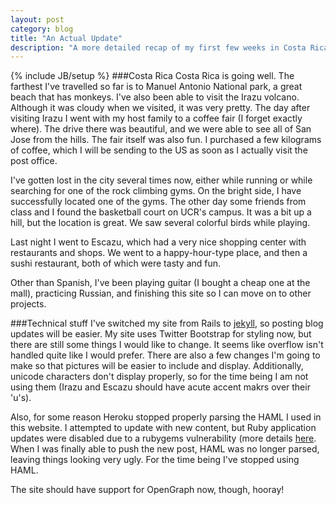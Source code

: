 ```yaml
---
layout: post
category: blog
title: "An Actual Update"
description: "A more detailed recap of my first few weeks in Costa Rica"
---
```

{% include JB/setup %}
###Costa Rica
Costa Rica is going well.
The farthest I've travelled so far is to Manuel Antonio National park, a great beach that has monkeys.
I've also been able to visit the Irazu volcano. Although it was cloudy when we visited, it was very pretty.
The day after visiting Irazu I went with my host family to a coffee fair (I forget exactly where).
The drive there was beautiful, and we were able to see all of San Jose from the hills.
The fair itself was also fun.
I purchased a few kilograms of coffee, which I will be sending to the US as soon as I actually visit the post office.

I've gotten lost in the city several times now, either while running or while searching for one of the rock climbing gyms. On the bright side, I have successfully located one of the gyms.
The other day some friends from class and I found the basketball court on UCR's campus.
It was a bit up a hill, but the location is great.
We saw several colorful birds while playing.

Last night I went to Escazu, which had a very nice shopping center with restaurants and shops.
We went to a happy-hour-type place, and then a sushi restaurant, both of which were tasty and fun.

Other than Spanish, I've been playing guitar (I bought a cheap one at the mall), practicing Russian, and finishing this site so I can move on to other projects.

###Technical stuff
I've switched my site from Rails to [jekyll](http://jekyllrb.com), so posting blog updates will be easier. 
My site uses Twitter Bootstrap for styling now, but there are still some things I would like to change.
It seems like overflow isn't handled quite like I would prefer.
There are also a few changes I'm going to make so that pictures will be easier to include and display.
Additionally, unicode characters don't display properly, so for the time being I am not using them (Irazu and Escazu should have acute accent makrs over their 'u's).

Also, for some reason Heroku stopped properly parsing the HAML I used in this website.
I attempted to update with new content, but Ruby application updates were disabled due to a rubygems vulnerability (more details [here](https://status.heroku.com/incidents/489).
When I was finally able to push the new post, HAML was no longer parsed, leaving things looking very ugly.
For the time being I've stopped using HAML.

The site should have support for OpenGraph now, though, hooray!
